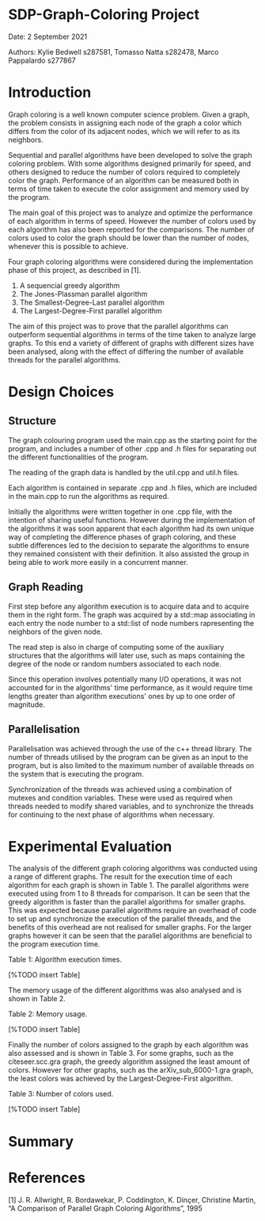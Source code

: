 # SDP-Graph-Coloring Project

Date: 2 September 2021

Authors: 
Kylie Bedwell s287581,
Tomasso Natta s282478,
Marco Pappalardo s277867

# Introduction
Graph coloring is a well known computer science problem. Given a graph, the problem consists in assigning each node of the graph a color which differs from the color of its adjacent nodes, which we will refer to as its neighbors.

Sequential and parallel algorithms have been developed to solve the graph coloring problem. With some algorithms designed primarily for speed, and others designed to reduce the number of colors required to completely color the graph. Performance of an algorithm can be measured both in terms of time taken to execute the color assignment and memory used by the program. 

The main goal of this project was to analyze and optimize the performance of each algorithm in terms of speed. However the number of colors used by each algorithm has also been reported for the comparisons. The number of colors used to color the graph should be lower than the number of nodes, whenever this is possible to achieve.

Four graph coloring algorithms were considered during the implementation phase of this project, as described in [1]. 
1) A sequencial greedy algorithm 
2) The Jones-Plassman parallel algorithm 
3) The Smallest-Degree-Last parallel algorithm
4) The Largest-Degree-First parallel algorithm


The aim of this project was to prove that the parallel algorithms can outperform sequential algorithms in terms of the time taken to analyze large graphs. To this end a variety of different of graphs with different sizes have been analysed, along with the effect of differing the number of available threads for the parallel algorithms.


# Design Choices

## Structure

The graph colouring program used the main.cpp as the starting point for the program, and includes a number of other .cpp and .h files for separating out the different functionalities of the program. 

The reading of the graph data is handled by the util.cpp and util.h files.

Each algorithm is contained in separate .cpp and .h files, which are included in the main.cpp to run the algorithms as required. 

Initially the algorithms were written together in one .cpp file, with the intention of sharing useful functions. However during the implementation of the algorithms it was soon apparent that each algorithm had its own unique way of completing the difference phases of graph coloring, and these subtle differences led to the decision to separate the algorithms to ensure they remained consistent with their definition. It also assisted the group in being able to work more easily in a concurrent manner.


## Graph Reading


First step before any algorithm execution is to acquire data and to acquire them in the right form. The graph was acquired by a std::map associating in each entry the node number to a std::list of node numbers rapresenting the neighbors of the given node.

The read step is also in charge of computing some of the auxiliary structures that the algorithms will later use, such as maps containing the degree of the node or random numbers associated to each node. 

Since this operation involves potentially many I/O operations, it was not accounted for in the algorithms' time performance, as it would require time lengths greater than algorithm executions' ones by up to one order of magnitude.    

## Parallelisation

Parallelisation was achieved through the use of the c++ thread library. The number of threads utilised by the program can be given as an input to the program, but is also limited to the maximum number of available threads on the system that is executing the program.

Synchronization of the threads was achieved using a combination of mutexes and condition variables. These were used as required when threads needed to modify shared variables, and to synchronize the threads for continuing to the next phase of algorithms when necessary.

# Experimental Evaluation

The analysis of the different graph coloring algorithms was conducted using a range of different graphs. The result for the execution time of each algorithm for each graph is shown in Table 1. The parallel algorithms were executed using from 1 to 8 threads for comparison. It can be seen that the greedy algorithm is faster than the parallel algorithms for smaller graphs. This was expected because parallel algorithms require an overhead of code to set up and synchronize the execution of the parallel threads, and the benefits of this overhead are not realised for smaller graphs. For the larger graphs however it can be seen that the parallel algorithms are beneficial to the program execution time. 

Table 1: Algorithm execution times. 

[%TODO insert Table]

The memory usage of the different algorithms was also analysed and is shown in Table 2. 

Table 2: Memory usage.

[%TODO insert Table]

Finally the number of colors assigned to the graph by each algorithm was also assessed and is shown in Table 3. For some graphs, such as the citeseer.scc.gra graph, the greedy algorithm assigned the least amount of colors. However for other graphs, such as the arXiv_sub_6000-1.gra graph, the least colors was achieved by the Largest-Degree-First algorithm. 

Table 3: Number of colors used.

[%TODO insert Table]


# Summary

# References

[1] J. R. Allwright, R. Bordawekar, P. Coddington, K. Dinçer, Christine Martin, “A Comparison of Parallel Graph Coloring Algorithms”, 1995

